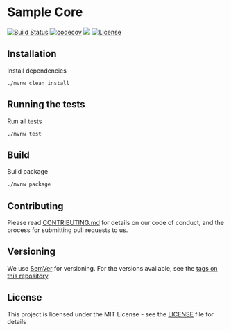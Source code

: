 # Sample Core
[![Build Status](https://travis-ci.org/javaboilerplates/core.svg?branch=master)](https://travis-ci.org/javaboilerplates/core)
[![codecov](https://codecov.io/gh/javaboilerplates/core/branch/master/graph/badge.svg)](https://codecov.io/gh/javaboilerplates/core)
[![](https://sonarcloud.io/api/project_badges/measure?project=javaboilerplates%3Acore&metric=alert_status)](https://sonarcloud.io/dashboard?id=javaboilerplates%3Acore)
[![License](https://img.shields.io/badge/license-MIT-blue.svg)](https://github.com/javaboilerplates/core/blob/master/LICENSE)
## Installation
Install dependencies

```
./mvnw clean install

```

## Running the tests

Run all tests

```
./mvnw test
```

## Build

Build package
``` bash
./mvnw package
```

## Contributing

Please read [CONTRIBUTING.md](CONTRIBUTING.md) for details on our code of conduct, and the process for submitting pull requests to us.

## Versioning

We use [SemVer](http://semver.org/) for versioning. For the versions available, see the [tags on this repository](https://github.com/javaboilerplates/core/tags). 

## License

This project is licensed under the MIT License - see the [LICENSE](LICENSE) file for details

